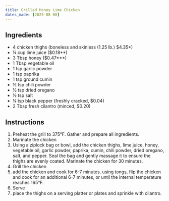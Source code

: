 ```yaml
---
title: Grilled Honey Lime Chicken
dates_made: [2025-08-08]
---
```


## Ingredients

- 4 chicken thighs (boneless and skinless (1.25 lb.) $4.35*)
- ¼ cup lime juice ($0.18**)
- 3 Tbsp honey ($0.47***)
- 1 Tbsp vegetable oil
- 1 tsp garlic powder
- 1 tsp paprika
- 1 tsp ground cumin
- ½ tsp chili powder
- ½ tsp dried oregano
- ½ tsp salt
- ¼ tsp black pepper (freshly cracked, $0.04)
- 2 Tbsp fresh cilantro (minced, $0.20)

## Instructions

1. Preheat the grill to 375°F. Gather and prepare all ingredients.
2. Marinate the chicken
3. Using a ziplock bag or bowl, add the chicken thighs, lime juice, honey, vegetable oil, garlic powder, paprika, cumin, chili powder, dried oregano, salt, and pepper. Seal the bag and gently massage it to ensure the thighs are evenly coated. Marinate the chicken for 30 minutes.
4. Grill the chicken
5. add the chicken and cook for 6-7 minutes. using tongs, flip the chicken and cook for an additional 6-7 minutes, or until the internal temperature reaches 165°F.
6. Serve
7. place the thighs on a serving platter or plates and sprinkle with cilantro.
